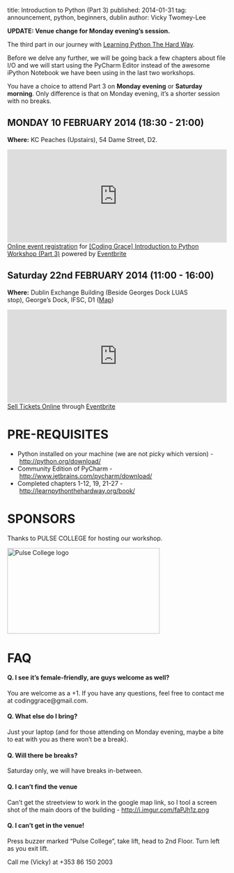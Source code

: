 title: Introduction to Python (Part 3)
published: 2014-01-31
tag: announcement, python, beginners, dublin
author: Vicky Twomey-Lee

<p><strong><span>UPDATE: Venue change for Monday evening&#8217;s session.</span></strong></p>
<p><span>The third part in our journey with </span><a href="http://learnpythonthehardway.org/book/">Learning Python The Hard Way</a><span>.</span></p>
<p>Before we delve any further, we will be going back a few chapters about file I/O and we will start using the PyCharm Editor instead of the awesome iPython Notebook we have been using in the last two workshops.</p>
<p>You have a choice to attend Part 3 on <strong>Monday evening</strong> or <strong>Saturday morning</strong>. Only difference is that on Monday evening, it&#8217;s a shorter session with no breaks.</p>
<h2>MONDAY 10 FEBRUARY 2014 (18:30 - 21:00)</h2>
<p><strong>Where:</strong> KC Peaches (Upstairs), 54 Dame Street, D2.</p>
<div><iframe frameborder="0" height="214" marginheight="5" marginwidth="5" scrolling="auto" src="https://www.eventbrite.ie/tickets-external?eid=10442655263&amp;ref=etckt" width="100%"></iframe>
<div><a href="http://www.eventbrite.ie/r/etckt" target="_blank">Online event registration</a><span> for </span><a href="https://www.eventbrite.ie/e/coding-grace-introduction-to-python-workshop-part-3-tickets-10442655263?ref=etckt" target="_blank">[Coding Grace] Introduction to Python Workshop (Part 3)</a> <span>powered by</span> <a href="http://www.eventbrite.ie?ref=etckt" target="_blank">Eventbrite</a></div>
</div>
<h2>Saturday 22nd FEBRUARY 2014 (11:00 - 16:00)</h2>
<p><strong>Where:</strong> Dublin Exchange Building (Beside Georges Dock LUAS stop), George&#8217;s Dock, IFSC, D1 (<a href="http://goo.gl/maps/e7fsx">Map</a>)</p>
<div><iframe frameborder="0" height="214" marginheight="5" marginwidth="5" scrolling="auto" src="https://www.eventbrite.ie/tickets-external?eid=10475563693&amp;ref=etckt" width="100%"></iframe>
<div><a href="http://www.eventbrite.ie/r/etckt" target="_blank">Sell Tickets Online</a> <span>through</span> <a href="http://www.eventbrite.ie?ref=etckt" target="_blank">Eventbrite</a></div>
</div>
<h1>PRE-REQUISITES</h1>
<ul><li>Python installed on your machine (we are not picky which version) - <a href="http://python.org/download/">http://python.org/download/</a></li>
<li>Community Edition of PyCharm - <a href="http://www.jetbrains.com/pycharm/download/">http://www.jetbrains.com/pycharm/download/</a></li>
<li>Completed chapters 1-12, 19, 21-27 - <a href="http://learnpythonthehardway.org/book/">http://learnpythonthehardway.org/book/</a></li>
</ul><h1>SPONSORS</h1>
<p><span>Thanks to </span><span>PULSE COLLEGE</span><span> for hosting our workshop.</span></p>
<p><a href="http://pulsecollege.eu/"><img alt="Pulse College logo" height="197" src="http://i.imgur.com/CTvOPqW.jpg" title="Thanks to Pulse College for hosting" width="350"/></a></p>
<h1>FAQ</h1>
<h4>Q. I see it&#8217;s female-friendly, are guys welcome as well?</h4>
<p>You are welcome as a +1. If you have any questions, feel free to contact me at codinggrace@gmail.com.</p>
<h4>Q. What else do I bring?</h4>
<p>Just your laptop (and for those attending on Monday evening, maybe a bite to eat with you as there won&#8217;t be a break).</p>
<h4>Q. Will there be breaks?</h4>
<p>Saturday only, we will have breaks in-between.</p>
<h4>Q. I can&#8217;t find the venue</h4>
<p>Can&#8217;t get the streetview to work in the google map link, so I tool a screen shot of the main doors of the building - <a href="http://i.imgur.com/faPJh1z.png">http://i.imgur.com/faPJh1z.png</a></p>
<h4>Q. I can&#8217;t get in the venue!</h4>
<p>Press buzzer marked “Pulse College”, take lift, head to 2nd Floor. Turn left as you exit lift.</p>
<p>Call me (Vicky) at +353&#160;86&#160;150&#160;2003</p>